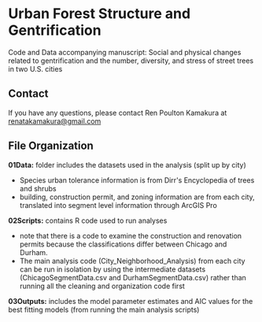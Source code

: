 # Urban Forest Structure and Gentrification
Code and Data accompanying manuscript: Social and physical changes related to gentrification and the number, diversity, and stress of street trees in two U.S. cities

## Contact
If you have any questions, please contact Ren Poulton Kamakura at renatakamakura@gmail.com

## File Organization

__01Data:__ folder includes the datasets used in the analysis (split up by city)
* Species urban tolerance information is from Dirr's Encyclopedia of trees and shrubs
* building, construction permit, and zoning information are from each city, translated into segment level information through ArcGIS Pro

__02Scripts:__ contains R code used to run analyses
* note that there is a code to examine the construction and renovation permits because the classifications differ between Chicago and Durham.
* The main analysis code (City_Neighborhood_Analysis) from each city can be run in isolation by using the intermediate datasets (ChicagoSegmentData.csv and DurhamSegmentData.csv) rather than running all the cleaning and organization code first

__03Outputs:__ includes the model parameter estimates and AIC values for the best fitting models (from running the main analysis scripts)
